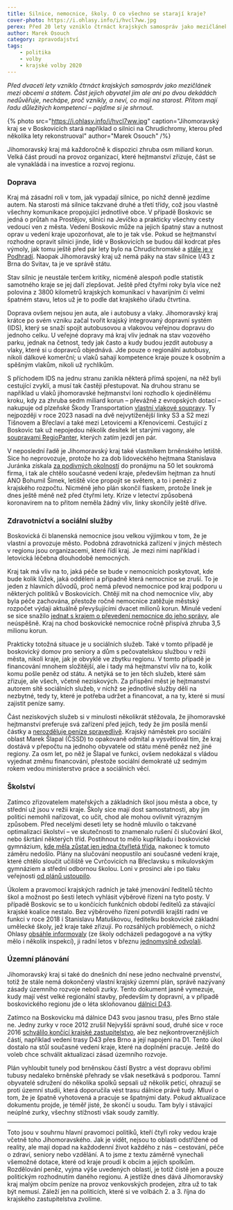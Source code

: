 ```yaml
---
title: Silnice, nemocnice, školy. O co všechno se starají kraje?
cover-photo: https://i.ohlasy.info/i/hvcl7ww.jpg
perex: Před 20 lety vzniklo čtrnáct krajských samospráv jako mezičlánek mezi obcemi a státem. Část obyvatel jim ale ani po dvou dekádách nedůvěřuje, nechápe, proč vznikly, a neví, co mají na starost.
author: Marek Osouch
category: zpravodajství
tags:
    - politika
    - volby
    - krajské volby 2020
---
```


*Před dvaceti lety vzniklo čtrnáct krajských samospráv jako mezičlánek mezi obcemi a státem. Část jejich obyvatel jim ale ani po dvou dekádách nedůvěřuje, nechápe, proč vznikly, a neví, co mají na starost. Přitom mají řadu důležitých kompetencí – pojďme si je shrnout.*

{% photo src="https://i.ohlasy.info/i/hvcl7ww.jpg" caption="Jihomoravský kraj se v Boskovicích stará například o silnici na Chrudichromy, kterou před několika lety rekonstruoval" author="Marek Osouch" /%}

Jihomoravský kraj má každoročně k dispozici zhruba osm miliard korun. Velká část proudí na provoz organizací, které hejtmanství zřizuje, část se ale vynakládá i na investice a rozvoj regionu.

### Doprava

Kraj má zásadní roli v tom, jak vypadají silnice, po nichž denně jezdíme autem. Na starosti má silnice takzvané druhé a třetí třídy, což jsou vlastně všechny komunikace propojující jednotlivé obce. V případě Boskovic se jedná o průtah na Prostějov, silnici na Jevíčko a prakticky všechny cesty vedoucí ven z města. Vedení Boskovic může na jejich špatný stav a nutnost oprav u vedení kraje upozorňovat, ale to je tak vše. Pokud se hejtmanství rozhodne opravit silnici jinde, lidé v Boskovicích se budou dál kodrcat přes výmoly, jak tomu ještě před pár lety bylo na Chrudichromské a [stále je v Podhradí](https://ohlasy.info/clanky/2020/08/z-radnice.html). Naopak Jihomoravský kraj už nemá páky na stav silnice I/43 z Brna do Svitav, ta je ve správě státu.

Stav silnic je neustále terčem kritiky, nicméně alespoň podle statistik samotného kraje se jej daří zlepšovat. Ještě před čtyřmi roky byla více než polovina z 3800 kilometrů krajských komunikací v havarijním či velmi špatném stavu, letos už je to podle dat krajského úřadu čtvrtina.

Doprava ovšem nejsou jen auta, ale i autobusy a vlaky. Jihomoravský kraj krátce po svém vzniku začal tvořit krajský integrovaný dopravní systém (IDS), který se snaží spojit autobusovou a vlakovou veřejnou dopravu do jednoho celku. U veřejné dopravy má kraj vliv jednak na stav vozového parku, jednak na četnost, tedy jak často a kudy budou jezdit autobusy a vlaky, které si u dopravců objednává. Jde pouze o regionální autobusy, nikoli dálkové komerční; u vlaků sahají kompetence kraje pouze k osobním a spěšným vlakům, nikoli už rychlíkům. 

S příchodem IDS na jednu stranu zanikla některá přímá spojení, na něž byli cestující zvyklí, a musí tak častěji přestupovat. Na druhou stranu se například u vlaků jihomoravské hejtmanství loni rozhodlo k ojedinělému kroku, kdy za zhruba sedm miliard korun – převážně z evropských dotací – nakupuje od plzeňské Škody Transportation [vlastní vlakové soupravy](https://www.idnes.cz/brno/zpravy/vlaky-nakup-jihomoravsky-kraj-tendr-skoda-transportation-doprava-zeleznice.A191121_125529_brno-zpravy_mos1). Ty nejpozději v roce 2023 nasadí na dvě nejvytíženější linky S3 a S2 mezi Tišnovem a Břeclaví a také mezi Letovicemi a Křenovicemi. Cestující z Boskovic tak už nepojedou několik desítek let starými vagony, ale [soupravami RegioPanter](https://cs.wikipedia.org/wiki/RegioPanter), kterých zatím jezdí jen pár.

V neposlední řadě je Jihomoravský kraj také vlastníkem brněnského letiště. Sice ho neprovozuje, protože ho za dob lidoveckého hejtmana Stanislava Juránka získala [za podivných okolností](https://www.idnes.cz/brno/zpravy/letiste-brno-turany-patri-kraji.A140327_224612_brno-zpravy_vez) do pronájmu na 50 let soukromá firma, i tak ale chtělo současné vedení kraje, především hejtman za hnutí ANO Bohumil Šimek, letiště více propojit se světem, a to i penězi z krajského rozpočtu. Nicméně jeho plán skončil fiaskem, protože linek je dnes ještě méně než před čtyřmi lety. Krize v letectví způsobená koronavirem na to přitom neměla žádný vliv, linky skončily ještě dříve.

### Zdravotnictví a sociální služby

Boskovická či blanenská nemocnice jsou velkou výjimkou v tom, že je vlastní a provozuje město. Podobná zdravotnická zařízení v jiných městech v regionu jsou organizacemi, které řídí kraj. Je mezi nimi například i letovická léčebna dlouhodobě nemocných.

Kraj tak má vliv na to, jaká péče se bude v nemocnicích poskytovat, kde bude kolik lůžek, jaká oddělení a případně která nemocnice se zruší. To je jeden z hlavních důvodů, proč nemá převod nemocnice pod kraj podporu u některých politiků v Boskovicích. Chtějí mít na chod nemocnice vliv, aby byla péče zachována, přestože ročně nemocnice zatěžuje městský rozpočet výdaji aktuálně převyšujícími dvacet milionů korun. Minulé vedení se sice snažilo [jednat s krajem o převedení nemocnice do jeho správy](https://ohlasy.info/clanky/2017/08/nemocnice-kraj.html), ale neúspěšně. Kraj na chod boskovické nemocnice ročně přispívá zhruba 3,5 milionu korun.

Prakticky totožná situace je u sociálních služeb. Také v tomto případě je boskovický domov pro seniory a dům s pečovatelskou službou v režii města, nikoli kraje, jak je obvyklé ve zbytku regionu. V tomto případě je financování mnohem složitější, ale i tady má hejtmanství vliv na to, kolik komu pošle peněz od státu. A netýká se to jen těch služeb, které sám zřizuje, ale všech, včetně neziskových. Za přispění měst je hejtmanství autorem sítě sociálních služeb, v nichž se jednotlivé služby dělí na nezbytné, tedy ty, které je potřeba udržet a financovat, a na ty, které si musí zajistit peníze samy.

Část neziskových služeb si v minulosti několikrát stěžovala, že jihomoravské hejtmanství preferuje svá zařízení před jejich, tedy že jim posílá menší částky a [nerozděluje peníze spravedlivě](https://www.idnes.cz/brno/zpravy/penize-socialni-sluzby-navyseni-platu-neziskovky-jihomoravsky-kraj.A190926_504257_brno-zpravy_krut). Krajský náměstek pro sociální oblast Marek Šlapal (ČSSD) to opakovaně odmítal a vysvětloval tím, že kraj dostává v přepočtu na jednoho obyvatele od státu méně peněz než jiné regiony. Za osm let, po něž je Šlapal ve funkci, ovšem nedokázal s vládou vyjednat změnu financování, přestože sociální demokraté už sedmým rokem vedou ministerstvo práce a sociálních věcí.

### Školství

Zatímco zřizovatelem mateřských a základních škol jsou města a obce, ty střední už jsou v režii kraje. Školy sice mají dost samostatnosti, aby jim politici nemohli nařizovat, co učit, chod ale mohou ovlivnit výrazným způsobem. Před necelými deseti lety se hodně mluvilo o takzvané optimalizaci školství – ve skutečnosti to znamenalo rušení či slučování škol, nebo škrtání některých tříd. Postihnout to mělo kupříkladu i boskovické gymnázium, [kde měla zůstat jen jedna čtyřletá třída](https://blanensky.denik.cz/zpravy_region/gymnazium-boskovice-zada-kraj-neberte-nam-tridu-.html), nakonec k tomuto záměru nedošlo. Plány na slučování neopustilo ani současné vedení kraje, které chtělo sloučit učiliště ve Cvrčovicích na Břeclavsku s mikulovským gymnáziem a střední odbornou školou. Loni v prosinci ale i po tlaku veřejnosti [od plánů ustoupilo](https://breclavsky.denik.cz/zpravy_region/cvrcovicke-uciliste-slavi-kraj-od-slouceni-ustoupil-20200215.html).

Úkolem a pravomocí krajských radních je také jmenování ředitelů těchto škol a možnost po šesti letech vyhlásit výběrové řízení na tyto posty. V případě Boskovic se to u končících funkčních období ředitelů za stávající krajské koalice nestalo. Bez výběrového řízení potvrdili krajští radní ve funkci v roce 2018 i Stanislavu Matuškovou, ředitelku boskovické základní umělecké školy, jež kraje také zřizují. Po rozsáhlých problémech, o nichž Ohlasy [obsáhle informovaly](https://ohlasy.info/clanky/2019/12/sikana-zus.html) (ze školy odcházeli pedagogové a na výtky mělo i několik inspekcí), ji radní letos v březnu [jednomyslně odvolali](https://ohlasy.info/clanky/2020/03/matuskova-odvolana.html).

### Územní plánování

Jihomoravský kraj si také do dnešních dní nese jedno nechvalné prvenství, totiž že stále nemá dokončený vlastní krajský územní plán, správě nazývaný zásady územního rozvoje neboli zurky. Tento dokument jasně vymezuje, kudy mají vést velké regionální stavby, především ty dopravní, a v případě boskovického regionu jde o léta skloňovanou [dálnici D43](https://ohlasy.info/clanky/2015/06/komentar-k-r43).

Zatímco na Boskovicku má dálnice D43 svou jasnou trasu, přes Brno stále ne. Jedny zurky v roce 2012 zrušil Nejvyšší správní soud, druhé sice v roce 2016 [schválilo končící krajské zastupitelstvo](https://www.idnes.cz/brno/zpravy/jizni-morava-uzemni-plan-kritika.A161006_2277510_brno-zpravy_krut), ale bez nejkontroverznějších částí, například vedení trasy D43 přes Brno a její napojení na D1. Tento úkol dostalo na stůl současné vedení kraje, které na doplnění pracuje. Ještě do voleb chce schválit aktualizaci zásad územního rozvoje.

Plán vyhloubit tunely pod brněnskou částí Bystrc a vést dopravu obřími tubusy nedaleko brněnské přehrady se však nesetkává s podporou. Tamní obyvatelé sdružení do několika spolků sepsali už několik peticí, ohrazují se proti územní studii, která doporučila vést trasu dálnice právě tudy. Mluví o tom, že je špatně vyhotovená a pracuje se špatnými daty. Pokud aktualizace dokumentu projde, je téměř jisté, že skončí u soudu. Tam byly i stávající neúplné zurky, všechny stížnosti však soudy zamítly.

---

Toto jsou v souhrnu hlavní pravomoci politiků, kteří čtyři roky vedou kraje včetně toho Jihomoravského. Jak je vidět, nejsou to oblasti odstřižené od reality, ale mají dopad na každodenní život každého z nás – cestování, péče o zdraví, seniory nebo vzdělání. A to jsme z textu záměrně vynechali všemožné dotace, které od kraje proudí k obcím a jejich spolkům. Rozdělování peněz, vyjma výše uvedených oblastí, je totiž čistě jen a pouze politickým rozhodnutím daného regionu. A jestliže dnes dává Jihomoravský kraj malým obcím peníze na provoz venkovských prodejen, zítra už to tak být nemusí. Záleží jen na politicích, které si ve volbách 2. a 3. října do krajského zastupitelstva zvolíme.
